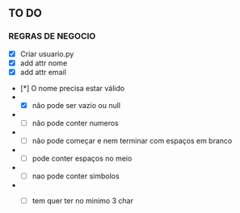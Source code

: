 ## TO DO

### REGRAS DE NEGOCIO
- [X] Criar usuario.py
- [X] add attr nome
- [X] add attr email
- [*] O nome precisa estar válido
- - [X] não pode ser vazio ou  null
- - [ ] não pode conter numeros
- - [ ] não pode começar e nem terminar com espaços em branco
- - [ ] pode conter espaços no meio
- - [ ] nao pode conter simbolos
- - [ ] tem quer ter no minimo 3 char




